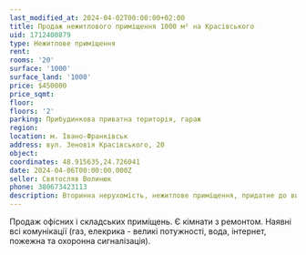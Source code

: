 ```yaml
---
last_modified_at: 2024-04-02T00:00:00+02:00
title: Продаж нежитлового приміщення 1000 м² на Красівського
uid: 1712400879
type: Нежитлове приміщення
rent:
rooms: '20'
surface: '1000'
surface_land: '1000'
price: $450000
price_sqmt:
floor:
floors: '2'
parking: Прибудинкова приватна територія, гараж
region:
location: м. Івано-Франківськ
address: вул. Зеновія Красівського, 20
object:
coordinates: 48.915635,24.726041
date: 2024-04-06T00:00:00.000Z
seller: Святосляв Волинюк
phone: 380673423113
description: Вторинна нерухомість, нежитлове приміщення, придатне до використання
---
```


Продаж офісних і складських приміщень. Є кімнати з ремонтом. Наявні всі комунікації (газ, елекрика - великі потужності, вода, інтернет, пожежна та охоронна сигналізація).
